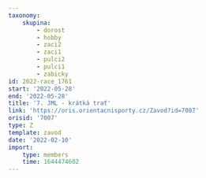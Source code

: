 ```yaml
---
taxonomy:
    skupina:
        - dorost
        - hobby
        - zaci2
        - zaci1
        - pulci2
        - pulci1
        - zabicky
id: 2022-race_1761
start: '2022-05-28'
end: '2022-05-28'
title: '7. JML - krátká trať'
link: 'https://oris.orientacnisporty.cz/Zavod?id=7007'
orisid: '7007'
type: Z
template: zavod
date: '2022-02-10'
import:
    type: members
    time: 1644474602
---
```


